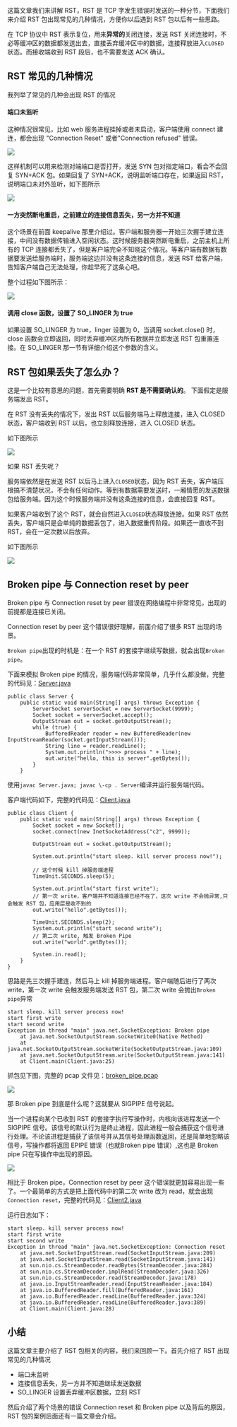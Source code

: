 这篇文章我们来讲解 RST，RST 是 TCP 字发生错误时发送的一种分节，下面我们来介绍 RST 包出现常见的几种情况，方便你以后遇到 RST 包以后有一些思路。

在 TCP 协议中 RST 表示复位，用来**异常的**关闭连接，发送 RST 关闭连接时，不必等缓冲区的数据都发送出去，直接丢弃缓冲区中的数据，连接释放进入`CLOSED`状态。而接收端收到 RST 段后，也不需要发送 ACK 确认。

## RST 常见的几种情况

我列举了常见的几种会出现 RST 的情况

#### 端口未监听

这种情况很常见，比如 web 服务进程挂掉或者未启动，客户端使用 connect 建连，都会出现 "Connection Reset" 或者"Connection refused" 错误。

![](https://user-gold-cdn.xitu.io/2019/6/19/16b6dd21761b9ffd?w=771&h=325&f=jpeg&s=47754)

这样机制可以用来检测对端端口是否打开，发送 SYN 包对指定端口，看会不会回复 SYN+ACK 包。如果回复了 SYN+ACK，说明监听端口存在，如果返回 RST，说明端口未对外监听，如下图所示

![](https://user-gold-cdn.xitu.io/2019/6/19/16b6dd217748a3d1?w=719&h=373&f=jpeg&s=43634)

#### 一方突然断电重启，之前建立的连接信息丢失，另一方并不知道

这个场景在前面 keepalive 那里介绍过。客户端和服务器一开始三次握手建立连接，中间没有数据传输进入空闲状态。这时候服务器突然断电重启，之前主机上所有的 TCP 连接都丢失了，但是客户端完全不知晓这个情况。等客户端有数据有数据要发送给服务端时，服务端这边并没有这条连接的信息，发送 RST 给客户端，告知客户端自己无法处理，你趁早死了这条心吧。

整个过程如下图所示：

![](https://user-gold-cdn.xitu.io/2019/6/19/16b6dd2177aff16c?w=1396&h=1078&f=jpeg&s=157146)

#### 调用 close 函数，设置了 SO\_LINGER 为 true

如果设置 SO\_LINGER 为 true，linger 设置为 0，当调用 socket.close\(\) 时， close 函数会立即返回，同时丢弃缓冲区内所有数据并立即发送 RST 包重置连接。在 SO\_LINGER 那一节有详细介绍这个参数的含义。

## RST 包如果丢失了怎么办？

这是一个比较有意思的问题，首先需要明确 **RST 是不需要确认的**。 下面假定是服务端发出 RST。

在 RST 没有丢失的情况下，发出 RST 以后服务端马上释放连接，进入 CLOSED 状态，客户端收到 RST 以后，也立刻释放连接，进入 CLOSED 状态。

如下图所示

![](https://user-gold-cdn.xitu.io/2019/6/19/16b6dd2176699765?w=1532&h=880&f=jpeg&s=92264)

如果 RST 丢失呢？

服务端依然是在发送 RST 以后马上进入`CLOSED`状态，因为 RST 丢失，客户端压根搞不清楚状况，不会有任何动作。等到有数据需要发送时，一厢情愿的发送数据包给服务端。因为这个时候服务端并没有这条连接的信息，会直接回复 RST。

如果客户端收到了这个 RST，就会自然进入`CLOSED`状态释放连接。如果 RST 依然丢失，客户端只是会单纯的数据丢包了，进入数据重传阶段。如果还一直收不到 RST，会在一定次数以后放弃。

如下图所示

![](https://user-gold-cdn.xitu.io/2019/6/19/16b6dd22e77ed16b?w=1962&h=1064&f=jpeg&s=283190)

## Broken pipe 与 Connection reset by peer

Broken pipe 与 Connection reset by peer 错误在网络编程中非常常见，出现的前提都是连接已关闭。

Connection reset by peer 这个错误很好理解，前面介绍了很多 RST 出现的场景。

`Broken pipe`出现的时机是：在一个 RST 的套接字继续写数据，就会出现`Broken pipe`。

下面来模拟 Broken pipe 的情况，服务端代码非常简单，几乎什么都没做，完整的代码见：[Server.java](https://github.com/arthur-zhang/tcp_ebook/blob/master/tcp_rst/Server.java)

```
public class Server {
    public static void main(String[] args) throws Exception {
        ServerSocket serverSocket = new ServerSocket(9999);
        Socket socket = serverSocket.accept();
        OutputStream out = socket.getOutputStream();
        while (true) {
            BufferedReader reader = new BufferedReader(new InputStreamReader(socket.getInputStream()));
            String line = reader.readLine();
            System.out.println(">>>> process " + line);
            out.write("hello, this is server".getBytes());
        }
    }
```

使用`javac Server.java; javac \-cp . Server`编译并运行服务端代码。

客户端代码如下，完整的代码见：[Client.java](https://github.com/arthur-zhang/tcp_ebook/blob/master/tcp_rst/Client.java)

```
public class Client {
    public static void main(String[] args) throws Exception {
        Socket socket = new Socket();
        socket.connect(new InetSocketAddress("c2", 9999));

        OutputStream out = socket.getOutputStream();

        System.out.println("start sleep. kill server process now!");

        // 这个时候 kill 掉服务端进程
        TimeUnit.SECONDS.sleep(5);

        System.out.println("start first write");
        // 第一次 write，客户端并不知道连接已经不在了，这次 write 不会抛异常,只会触发 RST 包，应用层是收不到的
        out.write("hello".getBytes());

        TimeUnit.SECONDS.sleep(2);
        System.out.println("start second write");
        // 第二次 write, 触发 Broken Pipe
        out.write("world".getBytes());

        System.in.read();
    }
}
```

思路是先三次握手建连，然后马上 kill 掉服务端进程。客户端随后进行了两次 write，第一次 write 会触发服务端发送 RST 包，第二次 write 会抛出`Broken pipe`异常

```
start sleep. kill server process now!
start first write
start second write
Exception in thread "main" java.net.SocketException: Broken pipe
	at java.net.SocketOutputStream.socketWrite0(Native Method)
	at java.net.SocketOutputStream.socketWrite(SocketOutputStream.java:109)
	at java.net.SocketOutputStream.write(SocketOutputStream.java:141)
	at Client.main(Client.java:25)
```

抓包见下图，完整的 pcap 文件见：[broken\_pipe.pcap](https://github.com/arthur-zhang/tcp_ebook/blob/master/tcp_rst/broken_pipe.pcap)

![](https://user-gold-cdn.xitu.io/2019/6/19/16b7073dc10282fd?w=2010&h=426&f=jpeg&s=278924)

那 Broken pipe 到底是什么呢？这就要从 SIGPIPE 信号说起。

当一个进程向某个已收到 RST 的套接字执行写操作时，内核向该进程发送一个 SIGPIPE 信号。该信号的默认行为是终止进程，因此进程一般会捕获这个信号进行处理。不论该进程是捕获了该信号并从其信号处理函数返回，还是简单地忽略该信号，写操作都将返回 EPIPE 错误（也就Broken pipe 错误）,这也是 Broken pipe 只在写操作中出现的原因。

![](https://user-gold-cdn.xitu.io/2019/6/19/16b7073dca9493c8?w=1548&h=1022&f=jpeg&s=99590)

相比于 Broken pipe，Connection reset by peer 这个错误就更加容易出现一些了。一个最简单的方式是把上面代码中的第二次 write 改为 read，就会出现 `Connection reset`，完整的代码见：[Client2.java](https://github.com/arthur-zhang/tcp_ebook/blob/master/tcp_rst/Client2.java)

运行日志如下：

```
start sleep. kill server process now!
start first write
start second write
Exception in thread "main" java.net.SocketException: Connection reset
	at java.net.SocketInputStream.read(SocketInputStream.java:209)
	at java.net.SocketInputStream.read(SocketInputStream.java:141)
	at sun.nio.cs.StreamDecoder.readBytes(StreamDecoder.java:284)
	at sun.nio.cs.StreamDecoder.implRead(StreamDecoder.java:326)
	at sun.nio.cs.StreamDecoder.read(StreamDecoder.java:178)
	at java.io.InputStreamReader.read(InputStreamReader.java:184)
	at java.io.BufferedReader.fill(BufferedReader.java:161)
	at java.io.BufferedReader.readLine(BufferedReader.java:324)
	at java.io.BufferedReader.readLine(BufferedReader.java:389)
	at Client.main(Client.java:28)
```

## 小结

这篇文章主要介绍了 RST 包相关的内容，我们来回顾一下。首先介绍了 RST 出现常见的几种情况

* 端口未监听
* 连接信息丢失，另一方并不知道继续发送数据
* SO\_LINGER 设置丢弃缓冲区数据，立刻 RST

然后介绍了两个场景的错误 Connection reset 和 Broken pipe 以及背后的原因，RST 包的案例后面还有一篇文章会介绍。
